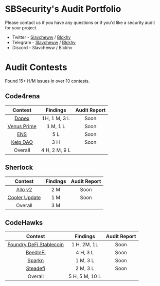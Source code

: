 # SBSecurity's Audit Portfolio

Please contact us if you have any questions or if you'd like a security audit for your project.

- Twitter - [Slavcheww](https://twitter.com/Slavcheww) / [Blckhv](https://twitter.com/blckhv)
- Telegram - [Slavcheww](https://t.me/Slavcheww) / [Blckhv](https://t.me/Blckhv)
- Discord - Slavcheww / Blckhv


# Audit Contests

Found 15+ H/M issues in over 10 contests.

## Code4rena

| Contest | Findings | Audit Report |
|:--:|:--:|:--:|
| [Dopex](https://code4rena.com/audits/2023-08-dopex) | 1H, 1 M, 3 L | Soon |
| [Venus Prime](https://code4rena.com/audits/2023-09-venus-prime) | 1 M, 1 L | Soon |
| [ENS](https://code4rena.com/audits/2023-10-ens) | 5 L | Soon |
| [Kelp DAO](https://code4rena.com/audits/2023-11-kelp-dao-rseth) | 3 H | Soon |
| Overall | 4 H, 2 M, 9 L | |

## Sherlock

| Contest | Findings | Audit Report |
|:--:|:--:|:--:|
| [Allo v2](https://audits.sherlock.xyz/contests/109) | 2 M | Soon |
| [Cooler Update](https://audits.sherlock.xyz/contests/107) | 1 M | Soon |
| Overall | 3 M | |

## CodeHawks

| Contest | Findings | Audit Report |
|:--:|:--:|:--:|
| [Foundry DeFi Stablecoin](https://www.codehawks.com/contests/cljx3b9390009liqwuedkn0m0) | 1 H, 2M, 1L | Soon |
| [BeedleFi](https://www.codehawks.com/contests/clkbo1fa20009jr08nyyf9wbx) | 4 H, 3 L | Soon |
| [Sparkn](https://www.codehawks.com/contests/cllcnja1h0001lc08z7w0orxx) | 1 M, 3 L | Soon |
| [Steadefi](https://www.codehawks.com/contests/clo38mm260001la08daw5cbuf) | 2 M, 3 L | Soon |
| Overall | 5 H, 5 M, 10 L | |

